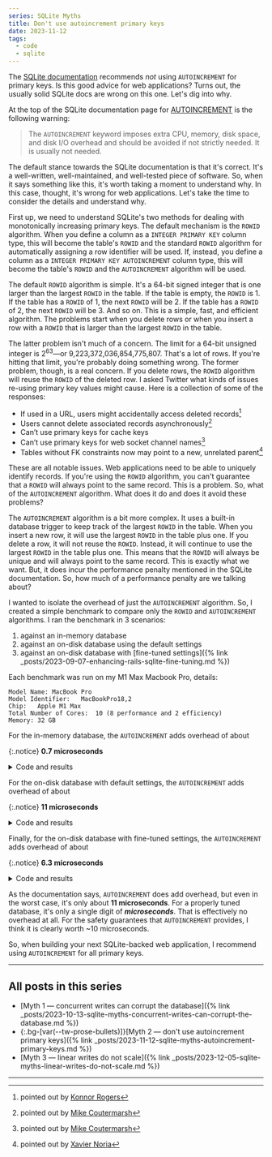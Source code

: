 ```yaml
---
series: SQLite Myths
title: Don't use autoincrement primary keys
date: 2023-11-12
tags:
  - code
  - sqlite
---
```


The [SQLite documentation](https://www.sqlite.org/autoinc.html) recommends _not_ using `AUTOINCREMENT` for primary keys. Is this good advice for web applications? Turns out, the usually solid SQLite docs are wrong on this one. Let's dig into why.

<!--/summary-->

At the top of the SQLite documentation page for [AUTOINCREMENT](https://www.sqlite.org/autoinc.html) is the following warning:

> The `AUTOINCREMENT` keyword imposes extra CPU, memory, disk space, and disk I/O overhead and should be avoided if not strictly needed. It is usually not needed.

The default stance towards the SQLite documentation is that it's correct. It's a well-written, well-maintained, and well-tested piece of software. So, when it says something like this, it's worth taking a moment to understand why. In this case, thought, it's wrong for web applications. Let's take the time to consider the details and understand why.

First up, we need to understand SQLite's two methods for dealing with monotonically increasing primary keys. The default mechanism is the `ROWID` algorithm. When you define a column as a `INTEGER PRIMARY KEY` column type, this will become the table's `ROWID` and the standard `ROWID` algorithm for automatically assigning a row identifier will be used. If, instead, you define a column as a `INTEGER PRIMARY KEY AUTOINCREMENT` column type, this will become the table's `ROWID` and the `AUTOINCREMENT` algorithm will be used.

The default `ROWID` algorithm is simple. It's a 64-bit signed integer that is one larger than the largest `ROWID` in the table. If the table is empty, the `ROWID` is 1. If the table has a `ROWID` of 1, the next `ROWID` will be 2. If the table has a `ROWID` of 2, the next `ROWID` will be 3. And so on. This is a simple, fast, and efficient algorithm. The problems start when you delete rows or when you insert a row with a `ROWID` that is larger than the largest `ROWID` in the table.

The latter problem isn't much of a concern. The limit for a 64-bit unsigned integer is 2<sup>63</sup>—or 9,223,372,036,854,775,807. That's a lot of rows. If you're hitting that limit, you're probably doing something wrong. The former problem, though, is a real concern. If you delete rows, the `ROWID` algorithm will reuse the `ROWID` of the deleted row. I asked Twitter what kinds of issues re-using primary key values might cause. Here is a collection of some of the responses:

* If used in a URL, users might accidentally access deleted records[^1]
* Users cannot delete associated records asynchronously[^2]
* Can’t use primary keys for cache keys
* Can’t use primary keys for web socket channel names[^3]
* Tables without FK constraints now may point to a new, unrelated parent[^4]

These are all notable issues. Web applications need to be able to uniquely identify records. If you're using the `ROWID` algorithm, you can't guarantee that a `ROWID` will always point to the same record. This is a problem. So, what of the `AUTOINCREMENT` algorithm. What does it do and does it avoid these problems?

The `AUTOINCREMENT` algorithm is a bit more complex. It uses a built-in database trigger to keep track of the largest `ROWID` in the table. When you insert a new row, it will use the largest `ROWID` in the table plus one. If you delete a row, it will not reuse the `ROWID`. Instead, it will continue to use the largest `ROWID` in the table plus one. This means that the `ROWID` will always be unique and will always point to the same record. This is exactly what we want. But, it does incur the performance penalty mentioned in the SQLite documentation. So, how much of a performance penalty are we talking about?

I wanted to isolate the overhead of just the `AUTOINCREMENT` algorithm. So, I created a simple benchmark to compare only the `ROWID` and `AUTOINCREMENT` algorithms. I ran the benchmark in 3 scenarios:

1. against an in-memory database
2. against an on-disk database using the default settings
3. against an on-disk database with [fine-tuned settings]({% link _posts/2023-09-07-enhancing-rails-sqlite-fine-tuning.md %})

Each benchmark was run on my M1 Max Macbook Pro, details:

```
Model Name:	MacBook Pro
Model Identifier:	MacBookPro18,2
Chip:	Apple M1 Max
Total Number of Cores:	10 (8 performance and 2 efficiency)
Memory:	32 GB
```

For the in-memory database, the `AUTOINCREMENT` adds overhead of about

{:.notice}
**0.7 microseconds**

<details markdown="1">
  <summary>Code and results</summary>

```ruby
require 'benchmark'

connection = Extralite::Database.new(":memory:")
connection.execute(<<~SQL)
  CREATE TABLE with_rowid(id INTEGER PRIMARY KEY);
  CREATE TABLE with_autoincrement(id INTEGER PRIMARY KEY AUTOINCREMENT);
SQL

Benchmark.bmbm do |x|
  x.report("with_rowid") { 1_000_000.times { connection.execute("INSERT INTO with_rowid DEFAULT VALUES;") } }
  x.report("with_autoincrement")  { 1_000_000.times { connection.execute("INSERT INTO with_autoincrement DEFAULT VALUES;") } }
end
```

```
Rehearsal ------------------------------------------------------
with_rowid           1.519872   0.106731   1.626603 (  1.626619)
with_autoincrement   2.138196   0.103201   2.241397 (  2.241435)
--------------------------------------------- total: 3.868000sec

                         user     system      total        real
with_rowid           1.499923   0.100343   1.600266 (  1.600322)
with_autoincrement   2.184500   0.103087   2.287587 (  2.287726)
```
</details>

For the on-disk database with default settings, the `AUTOINCREMENT` adds overhead of about

{:.notice}
**11 microseconds**

<details markdown="1">
  <summary>Code and results</summary>

```ruby
require 'benchmark'

connection = Extralite::Database.new("on-disk-default.sqlite3")
connection.execute(<<~SQL)
  CREATE TABLE with_rowid(id INTEGER PRIMARY KEY);
  CREATE TABLE with_autoincrement(id INTEGER PRIMARY KEY AUTOINCREMENT);
SQL

Benchmark.bmbm do |x|
  x.report("with_rowid") do
  	1_000_000.times { connection.execute("INSERT INTO with_rowid DEFAULT VALUES;") }
  end
  x.report("with_autoincrement") do
  	1_000_000.times { connection.execute("INSERT INTO with_autoincrement DEFAULT VALUES;") }
  end
end
```

```
Rehearsal ------------------------------------------------------
with_rowid          11.739542 209.125691 220.865233 (289.690082)
with_autoincrement  12.595312 224.557327 237.152639 (302.689240)
------------------------------------------- total: 458.017872sec

                         user     system      total        real
with_rowid          11.866481 207.251119 219.117600 (290.708165)
with_autoincrement  13.108186 227.025329 240.133515 (301.807846)
```
</details>

Finally, for the on-disk database with fine-tuned settings, the `AUTOINCREMENT` adds overhead of about

{:.notice}
**6.3 microseconds**

<details markdown="1">
  <summary>Code and results</summary>

```ruby
require 'benchmark'

connection = Extralite::Database.new("on-disk-tuned.sqlite3")
connection.execute(<<~SQL)
  PRAGMA journal_mode = WAL;
  PRAGMA synchronous = NORMAL;
  PRAGMA journal_size_limit = 67108864; -- 64 megabytes
  PRAGMA mmap_size = 134217728; -- 128 megabytes
  PRAGMA cache_size = 2000;
  PRAGMA busy_timeout = 5000;

  CREATE TABLE with_rowid(id INTEGER PRIMARY KEY);
  CREATE TABLE with_autoincrement(id INTEGER PRIMARY KEY AUTOINCREMENT);
SQL

Benchmark.bmbm do |x|
  x.report("with_rowid") do
  	1_000_000.times { connection.execute("INSERT INTO with_rowid DEFAULT VALUES;") }
  end
  x.report("with_autoincrement") do
  	1_000_000.times { connection.execute("INSERT INTO with_autoincrement DEFAULT VALUES;") }
  end
end
```

```
Rehearsal ------------------------------------------------------
with_rowid           4.067183   4.977109   9.044292 ( 11.926259)
with_autoincrement   5.541272   7.273528  12.814800 ( 17.929862)
-------------------------------------------- total: 21.859092sec

                         user     system      total        real
with_rowid           4.350798   5.422309   9.773107 ( 12.516695)
with_autoincrement   5.845045   7.607169  13.452214 ( 18.841942)
```
</details>

As the documentation says, `AUTOINCREMENT` does add overhead, but even in the worst case, it's only about **11 microseconds**. For a properly tuned database, it's only a single digit of _**microseconds**_. That is effectively no overhead at all. For the safety guarantees that `AUTOINCREMENT` provides, I think it is clearly worth ~10 microseconds.

So, when building your next SQLite-backed web application, I recommend using `AUTOINCREMENT` for all primary keys.

- - -

## All posts in this series

* [Myth 1 — concurrent writes can corrupt the database]({% link _posts/2023-10-13-sqlite-myths-concurrent-writes-can-corrupt-the-database.md %})
* {:.bg-[var(--tw-prose-bullets)]}[Myth 2 — don't use autoincrement primary keys]({% link _posts/2023-11-12-sqlite-myths-autoincrement-primary-keys.md %})
* [Myth 3 — linear writes do not scale]({% link _posts/2023-12-05-sqlite-myths-linear-writes-do-not-scale.md %})


- - -

[^1]: pointed out by [Konnor Rogers](https://x.com/RogersKonnor/status/1723784846311342475)
[^2]: pointed out by [Mike Coutermarsh](https://x.com/mscccc/status/1723785941628641784)
[^3]: pointed out by [Mike Coutermarsh](https://x.com/mscccc/status/1723787598999511443)
[^4]: pointed out by [Xavier Noria](https://x.com/fxn/status/1723796594791752157)
